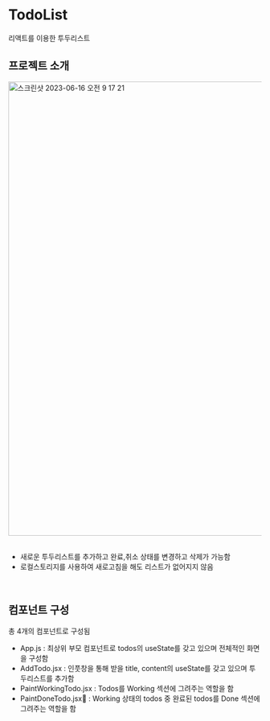 # TodoList
리액트를 이용한 투두리스트
</br>

## 프로젝트 소개
<img width="903" alt="스크린샷 2023-06-16 오전 9 17 21" src="https://github.com/jinsollee2023/react-todo/assets/130551771/673f194b-eea0-427f-9b70-65fce7455c02">
</br></br>

- 새로운 투두리스트를 추가하고 완료,취소 상태를 변경하고 삭제가 가능함
- 로컬스토리지를 사용하여 새로고침을 해도 리스트가 없어지지 않음
</br>

## 컴포넌트 구성
총 4개의 컴포넌트로 구성됨
- App.js : 최상위 부모 컴포넌트로 todos의 useState를 갖고 있으며 전체적인 화면을 구성함 
- AddTodo.jsx : 인풋창을 통해 받을 title, content의 useState를 갖고 있으며 투두리스트를 추가함
- PaintWorkingTodo.jsx : Todos를 Working 섹션에 그려주는 역할을 함
- PaintDoneTodo.jsx : Working 상태의 todos 중 완료된 todos를 Done 섹션에 그려주는 역할을 함
